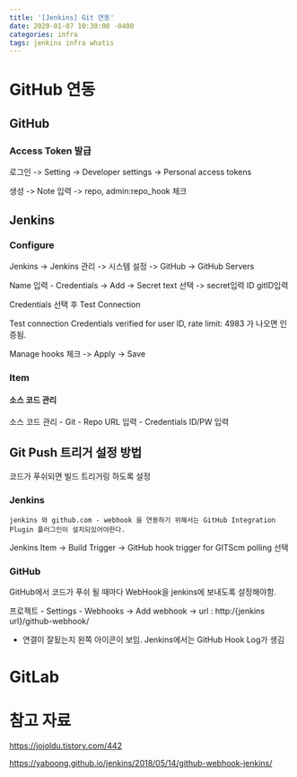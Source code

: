 ```yaml
---
title: '[Jenkins] Git 연동'
date: 2020-01-07 10:30:00 -0400
categories: infra
tags: jenkins infra whatis
---
```


# GitHub 연동

## GitHub

### Access Token 발급

로그인 -> Setting -> Developer settings -> Personal access tokens

생성 -> Note 입력 -> repo, admin:repo_hook 체크

## Jenkins

### Configure

Jenkins -> Jenkins 관리 -> 시스템 설정 -> GitHub -> GitHub Servers

Name 입력 - Credentials -> Add -> Secret text 선택 -> secret입력 ID gitID입력

Credentials 선택 후 Test Connection

Test connection Credentials verified for user ID, rate limit: 4983 가 나오면 인증됨.

Manage hooks 체크 -> Apply -> Save

### Item

#### 소스 코드 관리

소스 코드 관리 - Git - Repo URL 입력 - Credentials ID/PW 입력

## Git Push 트리거 설정 방법

코드가 푸쉬되면 빌드 트리거링 하도록 설정

### Jenkins

```
jenkins 와 github.com - webhook 을 연동하기 위해서는 GitHub Integration Plugin 플러그인이 설치되있어야한다.
```

Jenkins Item -> Build Trigger -> GitHub hook trigger for GITScm polling 선택

### GitHub

GitHub에서 코드가 푸쉬 될 때마다 WebHook을 jenkins에 보내도록 설정해야함.

프로젝트 - Settings - Webhooks -> Add webhook -> url : http:/{jenkins url}/github-webhook/

- 연결이 잘됬는지 왼쪽 아이콘이 보임. Jenkins에서는 GitHub Hook Log가 생김

# GitLab


# 참고 자료 
https://jojoldu.tistory.com/442

https://yaboong.github.io/jenkins/2018/05/14/github-webhook-jenkins/